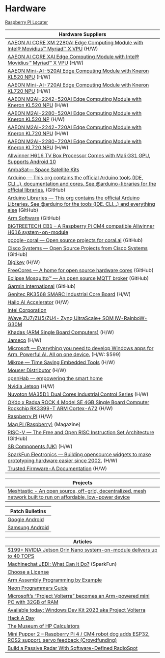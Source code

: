 # Hardware 

[Raspberry PI Locater](https://rpilocator.com/)

| Hardware Suppliers |
|-----------|
| [AAEON AI CORE XM 2280AI Edge Computing Module with Intel® Movidius™ Myriad™ X VPU](https://www.aaeon.com/en/p/ai-edge-computing-board-ai-core-xm-2280) (H/W) |
| [AAEON AI CORE XAI Edge Computing Module with Intel® Movidius™ Myriad™ X VPU](https://www.aaeon.com/en/p/ai-edge-computing-board-ai-core-x) (H/W) |
| [AAEON Mini-AI-520AI Edge Computing Module with Kneron KL520 NPU](https://www.aaeon.com/en/p/ai-modules-mini-ai-520) (H/W) |
| [AAEON Mini-AI-720AI Edge Computing Module with Kneron KL720 NPU](https://www.aaeon.com/en/p/ai-modules-mini-ai-520) (H/W) |
| [AAEON M2AI-2242-520AI Edge Computing Module with Kneron KL520 NPU](https://www.aaeon.com/en/p/ai-modules-m2ai-2242-520) (H/W) |
| [AAEON M2AI-2280-520AI Edge Computing Module with Kneron KL520 NP](https://www.aaeon.com/en/p/ai-modules-m2ai-2280-520) (H/W) |
| [AAEON M2AI-2242-720AI Edge Computing Module with Kneron KL720 NPU](https://www.aaeon.com/en/p/ai-edge-computing-solutions-m2ai-2242-720) (H/W) |
| [AAEON M2AI-2280-720AI Edge Computing Module with Kneron KL720 NPU](https://www.aaeon.com/en/p/ai-edge-computing-solutions-m2ai-2280-720) (H/W) |
| [Allwinner H616 TV Box Processor Comes with Mali G31 GPU, Supports Android 10](https://www.cnx-software.com/2020/02/27/allwinner-h616-tv-box-processor-comes-with-mali-g31-gpu-supports-android-10/) |
| [AmbaSat— Space Satellite Kits](https://ambasat.com/)|
| [Arduino — This org contains the official Arduino tools (IDE, CLI...), documentation and cores. See @arduino-libraries for the official libraries.](https://github.com/arduino) (GitHub) |
| [Arduino Libraries — This org contains the official Arduino Libraries. See @arduino for the tools (IDE, CLI...) and everything else](https://github.com/arduino-libraries) (GitHub) |
| [Arm Software](https://github.com/ARM-software) (GitHub) |
| [BIGTREETECH CB1 – A Raspberry Pi CM4 compatible Allwinner H616 system-on-module](https://www.cnx-software.com/2022/10/20/bigtreetech-cb1-a-raspberry-pi-cm4-compatible-allwinner-h616-system-on-module/) |
| [google-coral — Open source projects for coral.ai](https://github.com/google-coral) (GitHub) |
| [Cisco Systems — Open Source Projects from Cisco Systems](https://github.com/cisco) (GitHub) |
| [Digikey](https://www.digikey.com/) (H/W) |
| [FreeCores — A home for open source hardware cores](https://github.com/freecores) (GitHub) |
| [Eclipse Mosquitto™ — An open source MQTT broker](https://mosquitto.org/) (GitHub) |
| [Garmin International](https://github.com/garmin) (GitHub) |
| [Genitec RK3568 SMARC Industrial Core Board](https://www.geniatech.com/product/som-3568-smarc/) (H/W) |
| [Hailo AI Accelerator](https://hailo.ai/) (H/W) |
| [Intel Corporation](https://github.com/intel) | 
| [iWave ZU7/ZU5/ZU4- Zynq UltraScale+ SOM iW-RainboW-G30M](https://www.iwavesystems.com/product/zu7-zu5-zu4-zynq-ultrascale-mpsocsom/) |
| [Khadas \(ARM Single Board Computers\)](https://www.khadas.com/shop?Collection=All) (H/W) |
| [Jameco](https://www.jameco.com/c/Fans-Cooling.html) (H/W) |
| [Microsoft — Everything you need to develop Windows apps for Arm. Powerful AI. All on one device.](https://www.microsoft.com/en-us/d/windows-dev-kit-2023/94k0p67w7581) (H/W: $599) |
| [Mikroe — Time Saving Embedded Tools](https://www.mikroe.com/) (H/W) |
| [Mouser Distributor](https://www.mouser.com/) (H/W) |
| [openHab — empowering the smart home](https://www.openhab.org/) |
| [Nvidia Jetson](https://store.nvidia.com/en-us/jetson/store/) (H/W) |
| [Nuvoton MA35D1 Dual Cores Industrial Control Series](https://www.nuvoton.com/products/microprocessors/arm-cortex-a35-mpus/ma35d1-high-performance-edge-iiot-series/) (H/W) |
| [OKdo x Radxa ROCK 4 Model SE 4GB Single Board Computer Rockchip RK3399-T ARM Cortex-A72](https://www.okdo.com/us/p/okdo-x-radxa-rock-4-model-se-4gb-single-board-computer-rockchip-rk3399-t-arm-cortex-a72/) (H/W) |
| [Raspberry PI](https://www.raspberrypi.com/) (H/W) |
| [Mag PI \(Raspberry\)](https://magpi.raspberrypi.com/) (Magazine) |
| [RISC-V — The Free and Open RISC Instruction Set Architecture](https://github.com/riscv) (GitHub) |
| [SB Components \(UK\)](https://shop.sb-components.co.uk/) (H/W) |
| [SparkFun Electronics — Building opensource widgets to make prototyping hardware easier since 2002.](https://github.com/sparkfun) (H/W) |
| [Trusted Firmware-A Documentation](https://trustedfirmware-a.readthedocs.io/en/latest/index.html) (H/W) |

| Projects |
|----------|
[Meshtastic - An open source, off-grid, decentralized, mesh network built to run on affordable, low-power device](https://meshtastic.org/) |

| Patch Bulletins |
|-----------------|
| [Google Android](https://source.android.com/docs/security/bulletin) |
| [Samsung Android](https://security.samsungmobile.com/securityUpdate.smsb) |

| Articles |
|----------|
| [$199+ NVIDIA Jetson Orin Nano system-on-module delivers up to 40 TOPS](https://www.cnx-software.com/2022/09/21/199-nvidia-jetson-orin-nano-system-on-module-delivers-up-to-40-tops/) |
| [Machinechat JEDI: What Can It Do?](https://www.sparkfun.com/news/5469?utm_content=224507427&utm_medium=social&utm_source=linkedin&hss_channel=lcp-1022976) \(SparkFun\) |
| [Choose a License](https://choosealicense.com/) |
| [Arm Assembly Programming by Example](https://armasm.com/) |
| [Neon Programmers Guide](https://usermanual.wiki/Document/DEN0018Aneonprogrammersguide.1958102256) |
| [Microsoft’s “Project Volterra” becomes an Arm-powered mini PC with 32GB of RAM](https://arstechnica.com/gadgets/2022/10/microsofts-snapdragon-powered-mini-pc-for-devs-includes-32gb-of-ram-costs-599/) |
| [Available today: Windows Dev Kit 2023 aka Project Volterra](https://blogs.windows.com/windowsdeveloper/2022/10/24/available-today-windows-dev-kit-2023-aka-project-volterra/) |
| [Hack A Day](https://hackaday.com/) |
| [The Museum of HP Calculators](https://www.hpmuseum.org/) |
| [Mini Pupper 2 – Raspberry Pi 4 / CM4 robot dog adds ESP32, ROS2 support, servo feedback (Crowdfunding)](https://www.cnx-software.com/2022/10/19/mini-pupper-2-raspberry-pi-4-cm4-robot-dog-esp32-ros2-servo-feedback/) |
| [Build a Passive Radar With Software-Defined RadioSpot](https://spectrum.ieee.org/passive-radar-with-sdr) |
